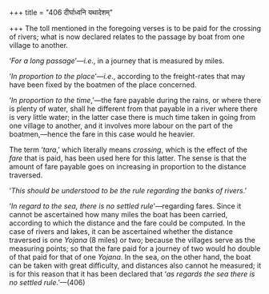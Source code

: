 +++
title = "406 दीर्घाध्वनि यथादेशम्"

+++
The toll mentioned in the foregoing verses is to be paid for the
crossing of rivers; what is now declared relates to the passage by boat
from one village to another.

‘*For a long passage*’—*i.e*., in a journey that is measured by miles.

‘*In proportion to the place*’—*i.e*., according to the freight-rates
that may have been fixed by the boatmen of the place concerned.

‘*In proportion to the time*,’—the fare payable during the rains, or
where there is plenty of water, shall he different from that payable in
a river where there is very little water; in the latter case there is
much time taken in going from one village to another, and it involves
more labour on the part of the boatmen,—hence the fare in this case
would he heavier.

The term ‘*tara*,’ which literally means *crossing*, which is the effect
of the *fare* that is paid, has been used here for this latter. The
sense is that the amount of fare payable goes on increasing in
proportion to the distance traversed.

‘*This should be understood to be the rule regarding the banks of
rivers*.’

‘*In regard to the sea, there is no settled rule*’—regarding fares.
Since it cannot be ascertained how many miles the boat has been carried,
according to which the distance and the fare could be computed. In the
case of rivers and lakes, it can be ascertained whether the distance
traversed is one *Yojana* (8 miles) or two; because the villages serve
as the measuring points; so that the fare paid for a journey of two
would ho double of that paid for that of one *Yojana*. In the sea, on
the other hand, the boat can be taken with great difficulty, and
distances also cannot he measured; it is for this reason that it has
been declared that ‘*as regards the sea there is no settled
rule*.’—(406)


